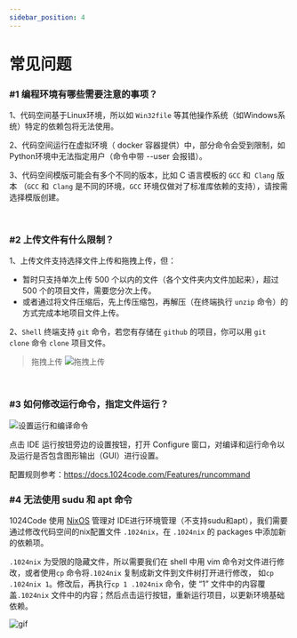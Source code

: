 ```yaml
---
sidebar_position: 4
---
```


# 常见问题

### #1 编程环境有哪些需要注意的事项？

1、代码空间基于Linux环境，所以如 `Win32file` 等其他操作系统（如Windows系统）特定的依赖包将无法使用。

2、代码空间运行在虚拟环境（ docker 容器提供）中，部分命令会受到限制，如Python环境中无法指定用户（命令中带 --user 会报错）。

3、代码空间模版可能会有多个不同的版本，比如 C 语言模板的 `GCC` 和` Clang` 版本 （`GCC` 和` Clang` 是不同的环境，`GCC` 环境仅做对了标准库依赖的支持），请按需选择模版创建。

<br />

### #2 上传文件有什么限制？

1、上传文件支持选择文件上传和拖拽上传，但：

   - 暂时只支持单次上传 500 个以内的文件（各个文件夹内文件加起来），超过 500 个的项目文件，需要您分次上传。
   - 或者通过将文件压缩后，先上传压缩包，再解压（在终端执行 `unzip` 命令）的方式完成本地项目文件上传。

2、`Shell` 终端支持 `git` 命令，若您有存储在 `github` 的项目，你可以用 `git clone` 命令 `clone` 项目文件。

> 拖拽上传
![拖拽上传](https://1024-staging-1258723534.cos.ap-guangzhou.myqcloud.com/doc_assets/gif-02.gif)

<br />

### #3 如何修改运行命令，指定文件运行？

![设置运行和编译命令](https://1024-staging-1258723534.cos.ap-guangzhou.myqcloud.com/doc_assets/editruncommand.png)

点击 IDE 运行按钮旁边的设置按钮，打开 Configure 窗口，对编译和运行命令以及运行是否包含图形输出（GUI）进行设置。

配置规则参考：https://docs.1024code.com/Features/runcommand

### #4 无法使用 sudu 和 apt 命令

1024Code 使用 [NixOS](https://search.nixos.org/packages?channel=22.05&show=pcre&from=0&size=50&sort=relevance&type=packages&query=pcre) 管理对 IDE进行环境管理（不支持sudu和apt），我们需要通过修改代码空间的nix配置文件 `.1024nix`，在 `.1024nix` 的 packages 中添加新的依赖项。
       
`.1024nix` 为受限的隐藏文件，所以需要我们在 shell 中用 vim 命令对文件进行修改，或者使用`cp` 命令将`.1024nix` 复制成新文件到文件树打开进行修改， 如`cp .1024nix 1`。修改后，再执行`cp 1 .1024nix` 命令，使 “1” 文件中的内容覆盖`.1024nix` 文件中的内容；然后点击运行按钮，重新运行项目，以更新环境基础依赖。
    
![gif](https://1024-staging-1258723534.cos.ap-guangzhou.myqcloud.com/doc_assets/Cases/%E4%B8%BAnginx%E5%AE%89%E8%A3%85%E4%BE%9D%E8%B5%96%E9%A1%B9.gif)
